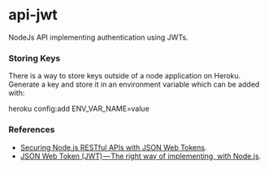 # api-jwt

NodeJs API implementing authentication using JWTs.

### Storing Keys
There is a way to store keys outside of a node application on Heroku. Generate a key and store it in an environment variable 
which can be added with:

heroku config:add ENV_VAR_NAME=value


### References

- [Securing Node.js RESTful APIs with JSON Web Tokens](https://medium.freecodecamp.org/securing-node-js-restful-apis-with-json-web-tokens-9f811a92bb52).  
- [JSON Web Token (JWT) — The right way of implementing, with Node.js](https://medium.com/@siddharthac6/json-web-token-jwt-the-right-way-of-implementing-with-node-js-65b8915d550e).
